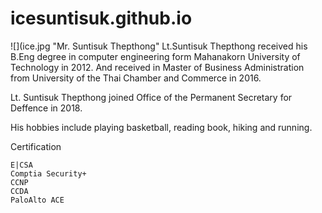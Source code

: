 # icesuntisuk.github.io
![](ice.jpg "Mr. Suntisuk Thepthong"
Lt.Suntisuk Thepthong received his B.Eng degree in computer engineering form Mahanakorn University of Technology in 2012. And received in Master of Business Administration from University of the Thai Chamber and Commerce in 2016. 

Lt. Suntisuk Thepthong joined Office of the Permanent Secretary for Deffence in 2018.

His hobbies include playing basketball, reading book, hiking and running.

Certification

    E|CSA
    Comptia Security+
    CCNP
    CCDA
    PaloAlto ACE

